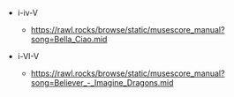 



- i-iv-V
   - https://rawl.rocks/browse/static/musescore_manual?song=Bella_Ciao.mid
 
- i-VI-V
  - https://rawl.rocks/browse/static/musescore_manual?song=Believer_-_Imagine_Dragons.mid
